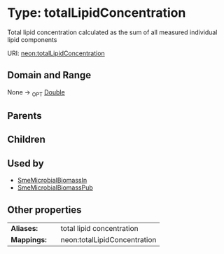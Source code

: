 
# Type: totalLipidConcentration


Total lipid concentration calculated as the sum of all measured individual lipid components

URI: [neon:totalLipidConcentration](https://data.neonscience.org/totalLipidConcentration)


## Domain and Range

None ->  <sub>OPT</sub> [Double](types/Double.md)

## Parents


## Children


## Used by

 * [SmeMicrobialBiomassIn](SmeMicrobialBiomassIn.md)
 * [SmeMicrobialBiomassPub](SmeMicrobialBiomassPub.md)

## Other properties

|  |  |  |
| --- | --- | --- |
| **Aliases:** | | total lipid concentration |
| **Mappings:** | | neon:totalLipidConcentration |

